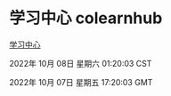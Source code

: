 # 学习中心 colearnhub
[学习中心](http://27.19.33.125:56308/colearnhub/)

2022年 10月 08日 星期六 01:20:03 CST

2022年 10月 07日 星期五 17:20:03 GMT
